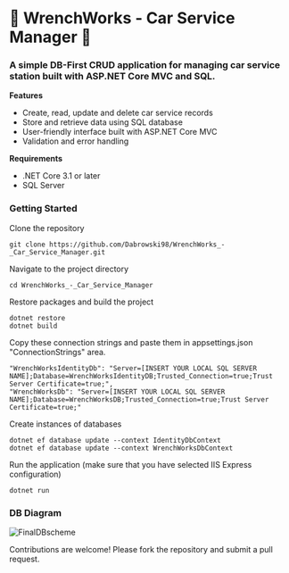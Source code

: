 # :car: **WrenchWorks - Car Service Manager** :wrench:

### A simple DB-First CRUD application for managing car service station built with ASP.NET Core MVC and SQL.
**Features**

- Create, read, update and delete car service records
- Store and retrieve data using SQL database
- User-friendly interface built with ASP.NET Core MVC
- Validation and error handling

**Requirements**

- .NET Core 3.1 or later
- SQL Server

### **Getting Started**

Clone the repository

```
git clone https://github.com/Dabrowski98/WrenchWorks_-_Car_Service_Manager.git
```
    
Navigate to the project directory
```
cd WrenchWorks_-_Car_Service_Manager
```
Restore packages and build the project
```
dotnet restore
dotnet build
```
Copy these connection strings and paste them in appsettings.json "ConnectionStrings" area.
```
"WrenchWorksIdentityDb": "Server=[INSERT YOUR LOCAL SQL SERVER NAME];Database=WrenchWorksIdentityDB;Trusted_Connection=true;Trust Server Certificate=true;",
"WrenchWorksDb": "Server=[INSERT YOUR LOCAL SQL SERVER NAME];Database=WrenchWorksDB;Trusted_Connection=true;Trust Server Certificate=true;"
```
Create instances of databases
```
dotnet ef database update --context IdentityDbContext
dotnet ef database update --context WrenchWorksDbContext
```
Run the application (make sure that you have selected IIS Express configuration)
```
dotnet run
```
### **DB Diagram**
![FinalDBscheme](https://user-images.githubusercontent.com/91785830/219939229-c21f92dd-03f4-420d-be0d-5131030baf6b.png)

Contributions are welcome! Please fork the repository and submit a pull request.



